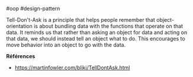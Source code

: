 #oop #design-pattern 

Tell-Don't-Ask is a principle that helps people remember that object-orientation is about bundling data with the functions that operate on that data. It reminds us that rather than asking an object for data and acting on that data, we should instead tell an object what to do. This encourages to move behavior into an object to go with the data.

**Références**
* https://martinfowler.com/bliki/TellDontAsk.html